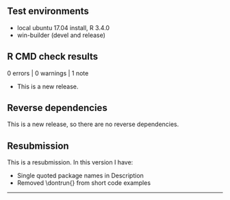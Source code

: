 ## Test environments
* local ubuntu 17.04 install, R 3.4.0
* win-builder (devel and release)

## R CMD check results

0 errors | 0 warnings | 1 note

* This is a new release.

## Reverse dependencies

This is a new release, so there are no reverse dependencies.

## Resubmission

This is a resubmission. In this version I have:

* Single quoted package names in Description
* Removed \dontrun{} from short code examples

---
